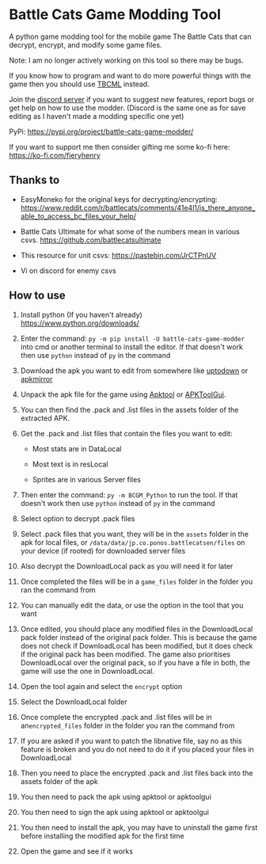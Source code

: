 # Battle Cats Game Modding Tool

A python game modding tool for the mobile game The Battle Cats that can decrypt,
encrypt, and modify some game files.

Note: I am no longer actively working on this tool so there may be bugs.

If you know how to program and want to do more powerful things with the game
then you should use [TBCML](https://github.com/fieryhenry/tbcml) instead.

Join the [discord server](https://discord.gg/DvmMgvn5ZB) if you want to suggest
new features, report bugs or get help on how to use the modder. (Discord is the
same one as for save editing as I haven't made a modding specific one yet)

PyPi: <https://pypi.org/project/battle-cats-game-modder/>

If you want to support me then consider gifting me some ko-fi here:
<https://ko-fi.com/fieryhenry>

## Thanks to

- EasyMoneko for the original keys for decrypting/encrypting:
  <https://www.reddit.com/r/battlecats/comments/41e4l1/is_there_anyone_able_to_access_bc_files_your_help/>

- Battle Cats Ultimate for what some of the numbers mean in various csvs.
  <https://github.com/battlecatsultimate>

- This resource for unit csvs: <https://pastebin.com/JrCTPnUV>

- Vi on discord for enemy csvs

## How to use

1. Install python (If you haven't already) <https://www.python.org/downloads/>

1. Enter the command: `py -m pip install -U battle-cats-game-modder` into cmd or
   another terminal to install the editor. If that doesn't work then use
   `python` instead of `py` in the command

1. Download the apk you want to edit from somewhere like
   [uptodown](https://the-battle-cats.en.uptodown.com/android/download) or
   [apkmirror](https://www.apkmirror.com/apk/ponos/the-battle-cats)

1. Unpack the apk file for the game using
   [Apktool](https://ibotpeaches.github.io/Apktool/) or
   [APKToolGui](https://github.com/AndnixSH/APKToolGUI).

1. You can then find the .pack and .list files in the assets folder of the
   extracted APK.

1. Get the .pack and .list files that contain the files you want to edit:

   - Most stats are in DataLocal

   - Most text is in resLocal

   - Sprites are in various Server files

1. Then enter the command: `py -m BCGM_Python` to run the tool. If that doesn't
   work then use `python` instead of `py` in the command

1. Select option to decrypt .pack files

1. Select .pack files that you want, they will be in the `assets` folder in the
   apk for local files, or `/data/data/jp.co.ponos.battlecatsen/files` on your
   device (if rooted) for downloaded server files

1. Also decrypt the DownloadLocal pack as you will need it for later

1. Once completed the files will be in a `game_files` folder in the folder you
   ran the command from

1. You can manually edit the data, or use the option in the tool that you want

1. Once edited, you should place any modified files in the DownloadLocal pack
   folder instead of the original pack folder. This is because the game does not
   check if DownloadLocal has been modified, but it does check if the original
   pack has been modified. The game also prioritises DownloadLocal over the
   original pack, so if you have a file in both, the game will use the one in
   DownloadLocal.

1. Open the tool again and select the `encrypt` option

1. Select the DownloadLocal folder

1. Once complete the encrypted .pack and .list files will be in
   an`encrypted_files` folder in the folder you ran the command from

1. If you are asked if you want to patch the libnative file, say no as this
   feature is broken and you do not need to do it if you placed your
   files in DownloadLocal

1. Then you need to place the encrypted .pack and .list files back into the
   assets folder of the apk

1. You then need to pack the apk using apktool or apktoolgui

1. You then need to sign the apk using apktool or apktoolgui

1. You then need to install the apk, you may have to uninstall the game first
   before installing the modified apk for the first time

1. Open the game and see if it works
